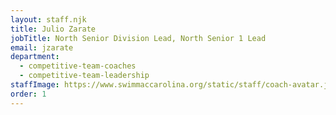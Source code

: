 ```yaml
---
layout: staff.njk
title: Julio Zarate
jobTitle: North Senior Division Lead, North Senior 1 Lead
email: jzarate
department:
  - competitive-team-coaches
  - competitive-team-leadership
staffImage: https://www.swimmaccarolina.org/static/staff/coach-avatar.jpg
order: 1
---
```

